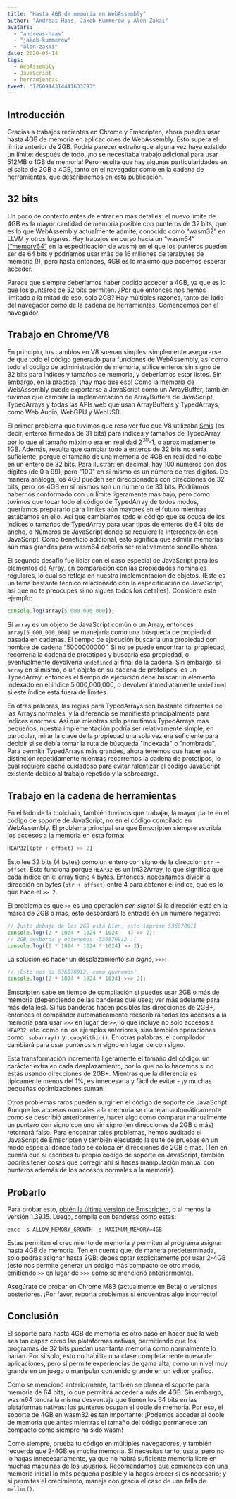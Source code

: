 ```yaml
---
title: "Hasta 4GB de memoria en WebAssembly"
author: "Andreas Haas, Jakob Kummerow y Alon Zakai"
avatars:
  - "andreas-haas"
  - "jakob-kummerow"
  - "alon-zakai"
date: 2020-05-14
tags:
  - WebAssembly
  - JavaScript
  - herramientas
tweet: "1260944314441633793"
---
```


## Introducción

Gracias a trabajos recientes en Chrome y Emscripten, ahora puedes usar hasta 4GB de memoria en aplicaciones de WebAssembly. Esto supera el límite anterior de 2GB. Podría parecer extraño que alguna vez haya existido un límite: después de todo, ¡no se necesitaba trabajo adicional para usar 512MB o 1GB de memoria! Pero resulta que hay algunas particularidades en el salto de 2GB a 4GB, tanto en el navegador como en la cadena de herramientas, que describiremos en esta publicación.

<!--truncate-->
## 32 bits

Un poco de contexto antes de entrar en más detalles: el nuevo límite de 4GB es la mayor cantidad de memoria posible con punteros de 32 bits, que es lo que WebAssembly actualmente admite, conocido como “wasm32” en LLVM y otros lugares. Hay trabajos en curso hacia un “wasm64” ([“memory64”](https://github.com/WebAssembly/memory64/blob/master/proposals/memory64/Overview.md) en la especificación de wasm) en el que los punteros pueden ser de 64 bits y podríamos usar más de 16 millones de terabytes de memoria (!), pero hasta entonces, 4GB es lo máximo que podemos esperar acceder.

Parece que siempre deberíamos haber podido acceder a 4GB, ya que es lo que los punteros de 32 bits permiten. ¿Por qué entonces nos hemos limitado a la mitad de eso, solo 2GB? Hay múltiples razones, tanto del lado del navegador como de la cadena de herramientas. Comencemos con el navegador.

## Trabajo en Chrome/V8

En principio, los cambios en V8 suenan simples: simplemente asegurarse de que todo el código generado para funciones de WebAssembly, así como todo el código de administración de memoria, utilice enteros sin signo de 32 bits para índices y tamaños de memoria, y deberíamos estar listos. Sin embargo, en la práctica, ¡hay más que eso! Como la memoria de WebAssembly puede exportarse a JavaScript como un ArrayBuffer, también tuvimos que cambiar la implementación de ArrayBuffers de JavaScript, TypedArrays y todas las APIs web que usan ArrayBuffers y TypedArrays, como Web Audio, WebGPU y WebUSB.

El primer problema que tuvimos que resolver fue que V8 utilizaba [Smis](https://v8.dev/blog/pointer-compression#value-tagging-in-v8) (es decir, enteros firmados de 31 bits) para índices y tamaños de TypedArray, por lo que el tamaño máximo era en realidad 2<sup>30</sup>-1, o aproximadamente 1GB. Además, resulta que cambiar todo a enteros de 32 bits no sería suficiente, porque el tamaño de una memoria de 4GB en realidad no cabe en un entero de 32 bits. Para ilustrar: en decimal, hay 100 números con dos dígitos (de 0 a 99), pero "100" en sí mismo es un número de tres dígitos. De manera análoga, los 4GB pueden ser direccionados con direcciones de 32 bits, pero los 4GB en sí mismos son un número de 33 bits. Podríamos habernos conformado con un límite ligeramente más bajo, pero como tuvimos que tocar todo el código de TypedArray de todos modos, queríamos prepararlo para límites aún mayores en el futuro mientras estábamos en ello. Así que cambiamos todo el código que se ocupa de los índices o tamaños de TypedArray para usar tipos de enteros de 64 bits de ancho, o Números de JavaScript donde se requiere la interconexión con JavaScript. Como beneficio adicional, esto significa que admitir memorias aún más grandes para wasm64 debería ser relativamente sencillo ahora.

El segundo desafío fue lidiar con el caso especial de JavaScript para los elementos de Array, en comparación con las propiedades nominales regulares, lo cual se refleja en nuestra implementación de objetos. (Este es un tema bastante técnico relacionado con la especificación de JavaScript, así que no te preocupes si no sigues todos los detalles). Considera este ejemplo:

```js
console.log(array[5_000_000_000]);
```

Si `array` es un objeto de JavaScript común o un Array, entonces `array[5_000_000_000]` se manejaría como una búsqueda de propiedad basada en cadenas. El tiempo de ejecución buscaría una propiedad con nombre de cadena “5000000000”. Si no se puede encontrar tal propiedad, recorrería la cadena de prototipos y buscaría esa propiedad, o eventualmente devolvería `undefined` al final de la cadena. Sin embargo, si `array` en sí mismo, o un objeto en su cadena de prototipos, es un TypedArray, entonces el tiempo de ejecución debe buscar un elemento indexado en el índice 5,000,000,000, o devolver inmediatamente `undefined` si este índice está fuera de límites.

En otras palabras, las reglas para TypedArrays son bastante diferentes de las Arrays normales, y la diferencia se manifiesta principalmente para índices enormes. Así que mientras solo permitimos TypedArrays más pequeños, nuestra implementación podría ser relativamente simple; en particular, mirar la clave de la propiedad una sola vez era suficiente para decidir si se debía tomar la ruta de búsqueda "indexada" o "nombrada". Para permitir TypedArrays más grandes, ahora tenemos que hacer esta distinción repetidamente mientras recorremos la cadena de prototipos, lo cual requiere caché cuidadoso para evitar ralentizar el código JavaScript existente debido al trabajo repetido y la sobrecarga.

## Trabajo en la cadena de herramientas

En el lado de la toolchain, también tuvimos que trabajar, la mayor parte en el código de soporte de JavaScript, no en el código compilado en WebAssembly. El problema principal era que Emscripten siempre escribía los accesos a la memoria en esta forma:

```js
HEAP32[(ptr + offset) >> 2]
```

Esto lee 32 bits (4 bytes) como un entero con signo de la dirección `ptr + offset`. Esto funciona porque `HEAP32` es un Int32Array, lo que significa que cada índice en el array tiene 4 bytes. Entonces, necesitamos dividir la dirección en bytes (`ptr + offset`) entre 4 para obtener el índice, que es lo que hace el `>> 2`.

El problema es que `>>` es una operación *con signo*! Si la dirección está en la marca de 2GB o más, esto desbordará la entrada en un número negativo:

```js
// Justo debajo de los 2GB está bien, esto imprime 536870911
console.log((2 * 1024 * 1024 * 1024 - 4) >> 2);
// 2GB desborda y obtenemos -536870912 :(
console.log((2 * 1024 * 1024 * 1024) >> 2);
```

La solución es hacer un desplazamiento *sin signo*, `>>>`:

```js
// ¡Esto nos da 536870912, como queremos!
console.log((2 * 1024 * 1024 * 1024) >>> 2);
```

Emscripten sabe en tiempo de compilación si puedes usar 2GB o más de memoria (dependiendo de las banderas que uses; ver más adelante para más detalles). Si tus banderas hacen posibles las direcciones de 2GB+, entonces el compilador automáticamente reescribirá todos los accesos a la memoria para usar `>>>` en lugar de `>>`, lo que incluye no solo accesos a `HEAP32`, etc. como en los ejemplos anteriores, sino también operaciones como `.subarray()` y `.copyWithin()`. En otras palabras, el compilador cambiará para usar punteros sin signo en lugar de con signo.

Esta transformación incrementa ligeramente el tamaño del código: un carácter extra en cada desplazamiento, por lo que no lo hacemos si no estás usando direcciones de 2GB+. Mientras que la diferencia es típicamente menos del 1%, es innecesaria y fácil de evitar - ¡y muchas pequeñas optimizaciones suman!

Otros problemas raros pueden surgir en el código de soporte de JavaScript. Aunque los accesos normales a la memoria se manejan automáticamente como se describió anteriormente, hacer algo como comparar manualmente un puntero con signo con uno sin signo (en direcciones de 2GB o más) retornará falso. Para encontrar tales problemas, hemos auditado el JavaScript de Emscripten y también ejecutado la suite de pruebas en un modo especial donde todo se coloca en direcciones de 2GB o más. (Ten en cuenta que si escribes tu propio código de soporte en JavaScript, también podrías tener cosas que corregir ahí si haces manipulación manual con punteros además de los accesos normales a la memoria).

## Probarlo

Para probar esto, [obtén la última versión de Emscripten](https://emscripten.org/docs/getting_started/downloads.html), o al menos la versión 1.39.15. Luego, compila con banderas como estas:

```
emcc -s ALLOW_MEMORY_GROWTH -s MAXIMUM_MEMORY=4GB
```

Estas permiten el crecimiento de memoria y permiten al programa asignar hasta 4GB de memoria. Ten en cuenta que, de manera predeterminada, solo podrás asignar hasta 2GB: debes optar explícitamente por usar 2-4GB (esto nos permite generar un código más compacto de otro modo, emitiendo `>>` en lugar de `>>>` como se mencionó anteriormente).

Asegúrate de probar en Chrome M83 (actualmente en Beta) o versiones posteriores. ¡Por favor, reporta problemas si encuentras algo incorrecto!

## Conclusión

El soporte para hasta 4GB de memoria es otro paso en hacer que la web sea tan capaz como las plataformas nativas, permitiendo que los programas de 32 bits puedan usar tanta memoria como normalmente lo harían. Por sí solo, esto no habilita una clase completamente nueva de aplicaciones, pero sí permite experiencias de gama alta, como un nivel muy grande en un juego o manipular contenido grande en un editor gráfico.

Como se mencionó anteriormente, también se planea el soporte para memoria de 64 bits, lo que permitirá acceder a más de 4GB. Sin embargo, wasm64 tendrá la misma desventaja que tienen los 64 bits en las plataformas nativas: los punteros ocupan el doble de memoria. Por eso, el soporte de 4GB en wasm32 es tan importante: ¡Podemos acceder al doble de memoria que antes mientras el tamaño del código permanece tan compacto como siempre ha sido wasm!

Como siempre, prueba tu código en múltiples navegadores, y también recuerda que 2-4GB es mucha memoria. Si necesitas tanto, úsala, pero no lo hagas innecesariamente, ya que no habrá suficiente memoria libre en muchas máquinas de los usuarios. Recomendamos que comiences con una memoria inicial lo más pequeña posible y la hagas crecer si es necesario; y si permites el crecimiento, maneja con gracia el caso de una falla de `malloc()`.
